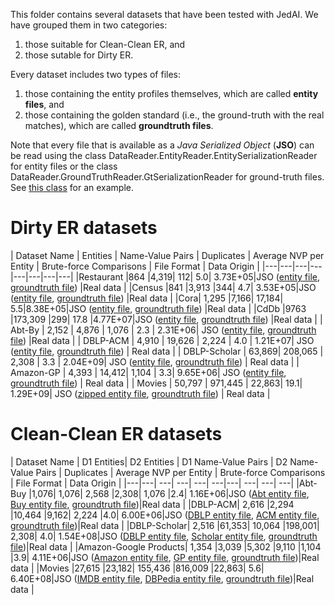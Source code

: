 This folder contains several datasets that have been tested with JedAI. We have grouped them in two categories: 
1) those suitable for Clean-Clean ER, and 
2) those sutable for Dirty ER. 

Every dataset includes two types of files: 
1) those containing the entity profiles themselves, which are called **entity files**, and 
2) those containing the golden standard (i.e., the ground-truth with the real matches), which are called **groundtruth files**.

Note that every file that is available as a *Java Serialized Object* (**JSO**) can be read using the class DataReader.EntityReader.EntitySerializationReader for entity files or the class DataReader.GroundTruthReader.GtSerializationReader for ground-truth files. See [this class](https://github.com/scify/JedAIToolkit/blob/master/jedai-core/tests/GeneralExamples/DirtyErDatasetStatistics.java) for an example.

# Dirty ER datasets

| Dataset Name | Entities | Name-Value Pairs | Duplicates | Average NVP per Entity |	Brute-force Comparisons |
File Format | Data Origin | 
|---|---|---|---|---|---|---|---|
|Restaurant	|864	|4,319|	112|	5.0|	3.73E+05|JSO ([entity file](jedai-core/data/dirtyERfiles/restaurantProfiles), [groundtruth file](dirtyERfiles/restaurantIdDuplicates)) |Real data |
|Census	|841	|3,913	|344|	4.7|	3.53E+05|JSO ([entity file](dirtyERfiles/censusProfiles), [groundtruth file](dirtyERfiles/censusIdDuplicates)) |Real data |
|Cora|	1,295	|7,166|	17,184|	5.5|8.38E+05|JSO ([entity file](dirtyERfiles/coraProfiles), [groundtruth file](dirtyERfiles/coraIdDuplicates)) |Real data |
|CdDb	|9763	|173,309	|299|	17.8	|4.77E+07|JSO ([entity file](dirtyERfiles/cddbProfiles), [groundtruth file](dirtyERfiles/cddbIdDuplicates)) |Real data |
| Abt-By	| 2,152	| 4,876	| 1,076	| 2.3	| 2.31E+06| JSO ([entity file](dirtyERfiles/abtBuyProfiles), [groundtruth file](dirtyERfiles/abtBuyIdDuplicates)) |Real data |
| DBLP-ACM	| 4,910	| 19,626	| 2,224	| 4.0	| 1.21E+07| JSO ([entity file](dirtyERfiles/dblpAcmProfiles), [groundtruth file](dirtyERfiles/dblpAcmIdDuplicates)) | Real data |
| DBLP-Scholar	| 63,869| 	208,065	| 2,308	| 3.3	| 2.04E+09| JSO ([entity file](dirtyERfiles/dblpScholarProfiles), [groundtruth file](dirtyERfiles/dblpScholarIdDuplicates)) | Real data |
| Amazon-GP	| 4,393	| 14,412| 	1,104	| 3.3| 	9.65E+06| JSO ([entity file](dirtyERfiles/amazonGpProfiles), [groundtruth file](dirtyERfiles/amazonGpIdDuplicates)) | Real data |
| Movies	| 50,797 |	971,445	| 22,863| 	19.1| 	1.29E+09| JSO ([zipped entity file](dirtyERfiles/moviesProfiles.zip), [groundtruth file](dirtyERfiles/moviesIdDuplicates)) | Real data |
<!---| DBPedia	| 3,354,773	| 5.19E+07| 	892,586	| 15.5	| 5.63E+12| JSO | Real data |-->


# Clean-Clean ER datasets

| Dataset Name | D1 Entities| D2 Entities | D1 Name-Value Pairs	| D2 Name-Value Pairs	| Duplicates | Average NVP per Entity	|
Brute-force Comparisons | File Format | Data Origin | 
|---|---| ---| ---| ---| ---|---| ---| ---| ---| 
|Abt-Buy	|1,076|	1,076|	2,568	|2,308|	1,076	|2.4|	1.16E+06|JSO ([Abt entity file](cleanCleanERfiles/abtProfiles), [Buy entity file](cleanCleanERfiles/buyProfiles), [groundtruth file](cleanCleanERfiles/abtBuyIdDuplicates))|Real data |
|DBLP-ACM|	2,616	|2,294	|10,464	|9,162|	2,224	|4.0|	6.00E+06|JSO ([DBLP entity file](cleanCleanERfiles/dblpProfiles), [ACM entity file](cleanCleanERfiles/acmProfiles), [groundtruth file](cleanCleanERfiles/dblpAcmIdDuplicates))|Real data |
|DBLP-Scholar|	2,516	|61,353|	10,064	|198,001|	2,308|	4.0|	1.54E+08|JSO ([DBLP entity file](cleanCleanERfiles/dblpProfiles2), [Scholar entity file](cleanCleanERfiles/scholarProfiles), [groundtruth file](cleanCleanERfiles/dblpScholarIdDuplicates))|Real data |
|Amazon-Google Products|	1,354	|3,039	|5,302	|9,110	|1,104	|3.9|	4.11E+06|JSO ([Amazon entity file](cleanCleanERfiles/amazonProfiles), [GP entity file](cleanCleanERfiles/gpProfiles), [groundtruth file](cleanCleanERfiles/amazonGpIdDuplicates))|Real data |
|Movies	|27,615	|23,182|	155,436	|816,009	|22,863|	5.6|	6.40E+08|JSO ([IMDB entity file](cleanCleanERfiles/imdbProfiles), [DBPedia entity file](cleanCleanERfiles/dbpediaProfiles.zip), [groundtruth file](cleanCleanERfiles/moviesIdDuplicates))|Real data |
<!---|DBPedia|	1,190,733	|2,164,040	|1.69E+07	|3.50E+07	|892,586	|14.2	|2.58E+12|JSO |Real data |-->
